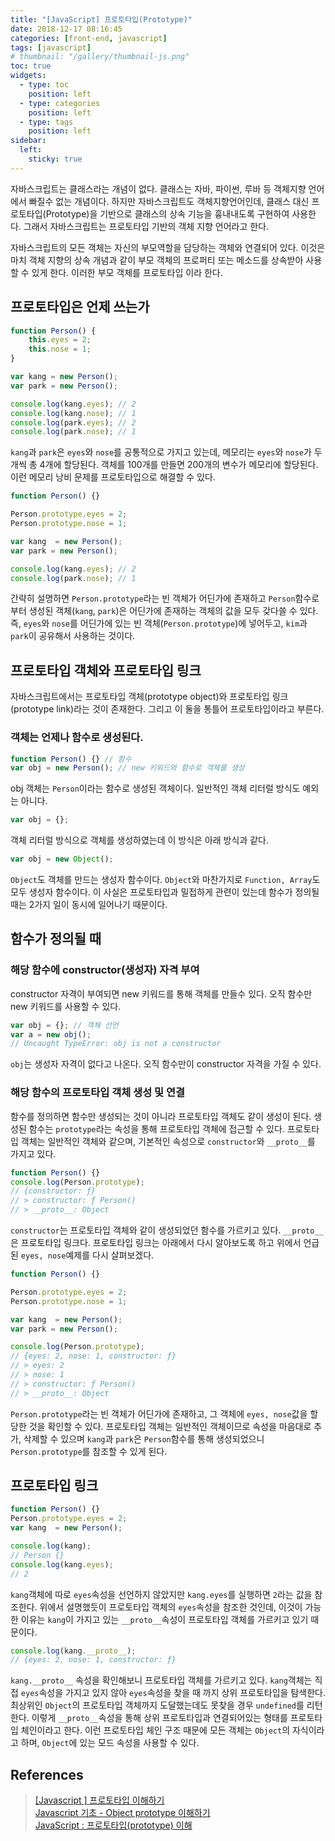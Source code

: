 ```yaml
---
title: "[JavaScript] 프로토타입(Prototype)"
date: 2018-12-17 08:16:45
categories: [front-end, javascript]
tags: [javascript]
# thumbnail: "/gallery/thumbnail-js.png"
toc: true
widgets:
  - type: toc
    position: left
  - type: categories
    position: left
  - type: tags
    position: left
sidebar:
  left:
    sticky: true
---
```


자바스크립트는 클래스라는 개념이 없다. 클래스는 자바, 파이썬, 루바 등 객체지향 언어에서 빠질수 없는 개념이다. 하지만 자바스크립트도 객체지향언어인데, 클래스 대신 프로토타입(Prototype)을 기반으로 클래스의 상속 기능을 흉내내도록 구현하여 사용한다. 그래서 자바스크립트는 프로토타입 기반의 객체 지향 언어라고 한다.

자바스크립트의 모든 객체는 자신의 부모역할을 담당하는 객체와 연결되어 있다. 이것은 마치 객체 지향의 상속 개념과 같이 부모 객체의 프로퍼티 또는 메소드를 상속받아 사용할 수 있게 한다. 이러한 부모 객체를 프로토타입 이라 한다.

<!-- more -->

## 프로토타입은 언제 쓰는가

```javascript
function Person() {
    this.eyes = 2;
    this.nose = 1;
}

var kang = new Person();
var park = new Person();

console.log(kang.eyes); // 2
console.log(kang.nose); // 1
console.log(park.eyes); // 2
console.log(park.nose); // 1
```

`kang`과 `park`은 `eyes`와 `nose`를 공통적으로 가지고 있는데, 메모리는 `eyes`와 `nose`가 두개씩 총 4개에 할당된다. 객체를 100개를 만들면 200개의 변수가 메모리에 할당된다. 이런 메모리 낭비 문제를 프로토타입으로 해결할 수 있다.

```javascript
function Person() {}

Person.prototype.eyes = 2;
Person.prototype.nose = 1;

var kang  = new Person();
var park = new Person();

console.log(kang.eyes); // 2
console.log(park.nose); // 1
```

간략히 설명하면 `Person.prototype`라는 빈 객체가 어딘가에 존재하고 `Person`함수로부터 생성된 객체(`kang`, `park`)은 어딘가에 존재하는 객체의 값을 모두 갖다쓸 수 있다. 즉, `eyes`와 `nose`를 어딘가에 있는 빈 객체(`Person.prototype`)에 넣어두고, `kim`과 `park`이 공유해서 사용하는 것이다.

## 프로토타입 객체와 프로토타입 링크

자바스크립트에서는 프로토타입 객체(prototype object)와 프로토타입 링크(prototype link)라는 것이 존재한다. 그리고 이 둘을 통틀어 프로토타입이라고 부른다.

### 객체는 언제나 함수로 생성된다.

```javascript
function Person() {} // 함수
var obj = new Person(); // new 키워드와 함수로 객체를 생성
```

obj 객체는 `Person`이라는 함수로 생성된 객체이다. 일반적인 객체 리터럴 방식도 예외는 아니다.

```javascript
var obj = {};
```

객체 리터럴 방식으로 객체를 생성하였는데 이 방식은 아래 방식과 같다.

```javascript
var obj = new Object();
```
`Object`도 객체를 만드는 생성자 함수이다. `Object`와 마찬가지로 `Function, Array`도 모두 생성자 함수이다. 이 사실은 프로토타입과 밀접하게 관련이 있는데 함수가 정의될 때는 2가지 일이 동시에 일어나기 때문이다.

## 함수가 정의될 때

### 해당 함수에 constructor(생성자) 자격 부여
constructor 자격이 부여되면 new 키워드를 통해 객체를 만들수 있다. 오직 함수만 new 키워드를 사용할 수 있다.

```javascript
var obj = {}; // 객체 선언
var a = new obj();
// Uncaught TypeError: obj is not a constructor
```
`obj`는 생성자 자격이 없다고 나온다. 오직 함수만이 constructor 자격을 가질 수 있다.

### 해당 함수의 프로토타입 객체 생성 및 연결

함수를 정의하면 함수만 생성되는 것이 아니라 프로토타입 객체도 같이 생성이 된다. 생성된 함수는 `prototype`라는 속성을 통해 프로토타입 객체에 접근할 수 있다. 프로토타입 객체는 일반적인 객체와 같으며, 기본적인 속성으로 `constructor`와 `__proto__`를 가지고 있다.

```javascript
function Person() {}
console.log(Person.prototype);
// {constructor: ƒ}
// > constructor: ƒ Person()
// > __proto__: Object
```

`constructor`는 프로토타입 객체와 같이 생성되었던 함수를 가르키고 있다. `__proto__`은 프로토타입 링크다. 프로토타입 링크는 아래에서 다시 알아보도록 하고 위에서 언급된 `eyes, nose`예제를 다시 살펴보겠다.

```javascript
function Person() {}

Person.prototype.eyes = 2;
Person.prototype.nose = 1;

var kang  = new Person();
var park = new Person();

console.log(Person.prototype);
// {eyes: 2, nose: 1, constructor: ƒ}
// > eyes: 2
// > nose: 1
// > constructor: ƒ Person()
// > __proto__: Object
```

`Person.prototype`라는 빈 객체가 어딘가에 존재하고, 그 객체에 `eyes, nose`값을 할당한 것을 확인할 수 있다. 프로토타입 객체는 일반적인 객체이므로 속성을 마음대로 추가, 삭제할 수 있으며 `kang`과 `park`은 `Person`함수를 통해 생성되었으니 `Person.prototype`를 참조할 수 있게 된다.

## 프로토타입 링크

```javascript
function Person() {}
Person.prototype.eyes = 2;
var kang  = new Person();

console.log(kang);
// Person {}
console.log(kang.eyes);
// 2
```

`kang`객체에 따로 `eyes`속성을 선언하지 않았지만 `kang.eyes`를 실행하면 `2`라는 값을 참조한다. 위에서 설명했듯이 프로토타입 객체의 `eyes`속성을 참조한 것인데, 이것이 가능한 이유는 `kang`이 가지고 있는 `__proto__`속성이 프로토타입 객체를 가르키고 있기 때문이다.

```javascript
console.log(kang.__proto__);
// {eyes: 2, nose: 1, constructor: ƒ}
```

`kang.__proto__` 속성을 확인해보니 프로토타입 객체를 가르키고 있다. `kang`객체는 직접 `eyes`속성을 가지고 있지 않아 `eyes`속성을 찾을 때 까지 상위 프로토타입을 탐색한다. 최상위인 `Object`의 프로토타입 객체까지 도달했는데도 못찾을 경우 `undefined`를 리턴한다. 이렇게 `__proto__`속성을 통해 상위 프로토타입과 연결되어있는 형태를 프로토타입 체인이라고 한다. 이런 프로토타입 체인 구조 때문에 모든 객체는 `Object`의 자식이라고 하며, `Object`에 있는 모드 속성을 사용할 수 있다.

## References
> [[Javascript ] 프로토타입 이해하기](https://medium.com/@bluesh55/javascript-prototype-이해하기-f8e67c286b67)  
> [Javascript 기초 - Object prototype 이해하기](http://insanehong.kr/post/javascript-prototype)  
> [JavaScript : 프로토타입(prototype) 이해](http://www.nextree.co.kr/p7323)
